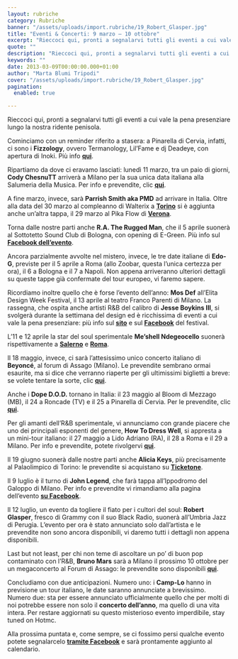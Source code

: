 ```yaml
---
layout: rubriche
category: Rubriche
banner: "/assets/uploads/import.rubriche/19_Robert_Glasper.jpg"
title: "Eventi & Concerti: 9 marzo – 10 ottobre"
excerpt: "Rieccoci qui, pronti a segnalarvi tutti gli eventi a cui vale la pena presenziare lungo la nostra ridente penisola. Cominciamo con un reminder riferito a stasera: a Pinarella di Cervia, infatti, ci sono i Fizzology, ovvero Termanology, Lil’Fame e dj Deadeye, con apertura di Inoki. Più info qui. Ripartiamo da dove ci eravamo lasciati: lunedì [&hellip"
quote: ""
description: "Rieccoci qui, pronti a segnalarvi tutti gli eventi a cui vale la pena presenziare lungo la nostra ridente penisola. Cominciamo con un reminder riferito a stasera: a Pinarella di Cervia, infatti, ci sono i Fizzology, ovvero Termanology, Lil’Fame e dj Deadeye, con apertura di Inoki. Più info qui. Ripartiamo da dove ci eravamo lasciati: lunedì [&hellip"
keywords: ""
date: 2013-03-09T00:00:00.000+01:00
author: "Marta Blumi Tripodi"
cover: "/assets/uploads/import.rubriche/19_Robert_Glasper.jpg"
pagination:
  enabled: true

---
```


Rieccoci qui, pronti a segnalarvi tutti gli eventi a cui vale la pena presenziare lungo la nostra ridente penisola.

Cominciamo con un reminder riferito a stasera: a Pinarella di Cervia, infatti, ci sono i **Fizzology**, ovvero Termanology, Lil’Fame e dj Deadeye, con apertura di Inoki. Più info [**qui**](https://www.facebook.com/events/332271183540739/ "https://www.facebook.com/events/332271183540739/").

Ripartiamo da dove ci eravamo lasciati: lunedì 11 marzo, tra un paio di giorni, **Cody ChesnuTT** arriverà a Milano per la sua unica data italiana alla Salumeria della Musica. Per info e prevendite, clic [**qui**]( http://www.ticketone.it/tickets.html?affiliate=IGA&doc=erdetaila&fun=erdetail&erid=867633&includeOnlybookable=true&gclid=CLfU8uni3bQCFcZb3godlxUASQ " http://www.ticketone.it/tickets.html?affiliate=IGA&doc=erdetaila&fun=erdetail&erid=867633&includeOnlybookable=true&gclid=CLfU8uni3bQCFcZb3godlxUASQ").

A fine marzo, invece, sarà **Parrish Smith aka PMD** ad arrivare in Italia. Oltre alla data del 30 marzo al compleanno di Walterix a [**Torino**](https://www.facebook.com/events/168022209893105/ "https://www.facebook.com/events/168022209893105/") si è aggiunta anche un’altra tappa, il 29 marzo al Pika Flow di [**Verona**](https://www.facebook.com/events/154992854653968/?fref=ts "https://www.facebook.com/events/154992854653968/?fref=ts").

Torna dalle nostre parti anche **R.A. The Rugged Man**, che il 5 aprile suonerà al Sottotetto Sound Club di Bologna, con opening di E-Green. Più info sul [**Facebook dell’evento**](https://www.facebook.com/events/282226501908023/ "https://www.facebook.com/events/282226501908023/").

Ancora parzialmente avvolte nel mistero, invece, le tre date italiane di **Edo-G**, previste per il 5 aprile a Roma (allo Zoobar, questa l’unica certezza per ora), il 6 a Bologna e il 7 a Napoli. Non appena arriveranno ulteriori dettagli su queste tappe già confermate del tour europeo, vi faremo sapere.

Ricordiamo inoltre quello che è forse l’evento dell’anno: **Mos Def** all’Elita Design Week Festival, il 13 aprile al teatro Franco Parenti di Milano. La rassegna, che ospita anche artisti R&B del calibro di **Jesse Boykins III**, si svolgerà durante la settimana del design ed è ricchissima di eventi a cui vale la pena presenziare: più info sul [**sito**](http://www.designweekfestival.com/ "http://www.designweekfestival.com/") e sul [**Facebook**](https://www.facebook.com/elita.milano.official "https://www.facebook.com/elita.milano.official") del festival.

L’11 e 12 aprile la star del soul sperimentale **Me’shell Ndegeocello** suonerà rispettivamente a [**Salerno**](http://www.barleyarts.com/Concerti/1/3/8244/me-shell-ndegeocello-salerno "http://www.barleyarts.com/Concerti/1/3/8244/me-shell-ndegeocello-salerno") e [**Roma**](http://www.barleyarts.com/Concerti/1/3/8243/me-shell-ndegeocello-roma "http://www.barleyarts.com/Concerti/1/3/8243/me-shell-ndegeocello-roma").

Il 18 maggio, invece, ci sarà l’attesissimo unico concerto italiano di **Beyoncé**, al forum di Assago (Milano). Le prevendite sembrano ormai esaurite, ma si dice che verranno riaperte per gli ultimissimi biglietti a breve: se volete tentare la sorte, clic [**qui**](http://www.ticketone.it/biglietti.html?affiliate=ITT&fun=search&action=search&doc=search%2Fsearch&detailadoc=erdetaila&detailbdoc=evdetailb&kudoc=artist&sort%5Fby=score&sort%5Fdirection=desc&fuzzy=yes&suchbegriff=Beyonc%C3%A9 "http://www.ticketone.it/biglietti.html?affiliate=ITT&fun=search&action=search&doc=search%2Fsearch&detailadoc=erdetaila&detailbdoc=evdetailb&kudoc=artist&sort_by=score&sort_direction=desc&fuzzy=yes&suchbegriff=Beyonc%C3%A9").

Anche i **Dope D.O.D.** tornano in Italia: il 23 maggio al Bloom di Mezzago (MB), il 24 a Roncade (TV) e il 25 a Pinarella di Cervia. Per le prevendite, clic [**qui**](https://www.livenation.it/artist/dope-d-o-d--tickets "http://www.livenation.it/artist/dope-d-o-d--tickets").

Per gli amanti dell’R&B sperimentale, vi annunciamo con grande piacere che uno dei principali esponenti del genere, **How To Dress Well**, si appresta a un mini-tour italiano: il 27 maggio a Lido Adriano (RA), il 28 a Roma e il 29 a Milano. Per info e prevendite, potete rivolgervi [**qui**](https://www.livenation.it/event/394488/how-to-dress-well-tickets "http://www.livenation.it/event/394488/how-to-dress-well-tickets").

Il 19 giugno suonerà dalle nostre parti anche **Alicia Keys**, più precisamente al Palaolimpico di Torino: le prevendite si acquistano su [**Ticketone**](http://www.ticketone.it/tickets.html?affiliate=IGA&doc=erdetaila&fun=erdetail&erid=883956&includeOnlybookable=true&gclid=CNr73bXi3bQCFUdZ3godKDAAag "http://www.ticketone.it/tickets.html?affiliate=IGA&doc=erdetaila&fun=erdetail&erid=883956&includeOnlybookable=true&gclid=CNr73bXi3bQCFUdZ3godKDAAag").

Il 9 luglio è il turno di **John Legend**, che farà tappa all’Ippodromo del Galoppo di Milano. Per info e prevendite vi rimandiamo alla pagina dell’evento [**su Facebook**](https://www.facebook.com/events/549875851703386/ "https://www.facebook.com/events/549875851703386/").

Il 12 luglio, un evento da togliere il fiato per i cultori del soul: **Robert Glasper**, fresco di Grammy con il suo Black Radio, suonerà all’Umbria Jazz di Perugia. L’evento per ora è stato annunciato solo dall’artista e le prevendite non sono ancora disponibili, vi daremo tutti i dettagli non appena disponibili.

Last but not least, per chi non teme di ascoltare un po’ di buon pop contaminato con l’R&B, **Bruno Mars** sarà a Milano il prossimo 10 ottobre per un megaconcerto al Forum di Assago: le prevendite sono disponibili [**qui**](http://www.ticketone.it/bruno-mars-biglietti.html?affiliate=ITT&doc=artistPages/tickets&fun=artist&action=tickets&kuid=458558 "http://www.ticketone.it/bruno-mars-biglietti.html?affiliate=ITT&doc=artistPages/tickets&fun=artist&action=tickets&kuid=458558").

Concludiamo con due anticipazioni. Numero uno: i **Camp-Lo** hanno in previsione un tour italiano, le date saranno annunciate a brevissimo. Numero due: sta per essere annunciato ufficialmente quello che per molti di noi potrebbe essere non solo il **concerto dell’anno**, ma quello di una vita intera. Per restare aggiornati su questo misterioso evento imperdibile, stay tuned on Hotmc.

Alla prossima puntata e, come sempre, se ci fossimo persi qualche evento potete segnalarcelo [**tramite Facebook**](https://www.facebook.com/pages/Hotmccom/263605365068 "https://www.facebook.com/pages/Hotmccom/263605365068") e sarà prontamente aggiunto al calendario.